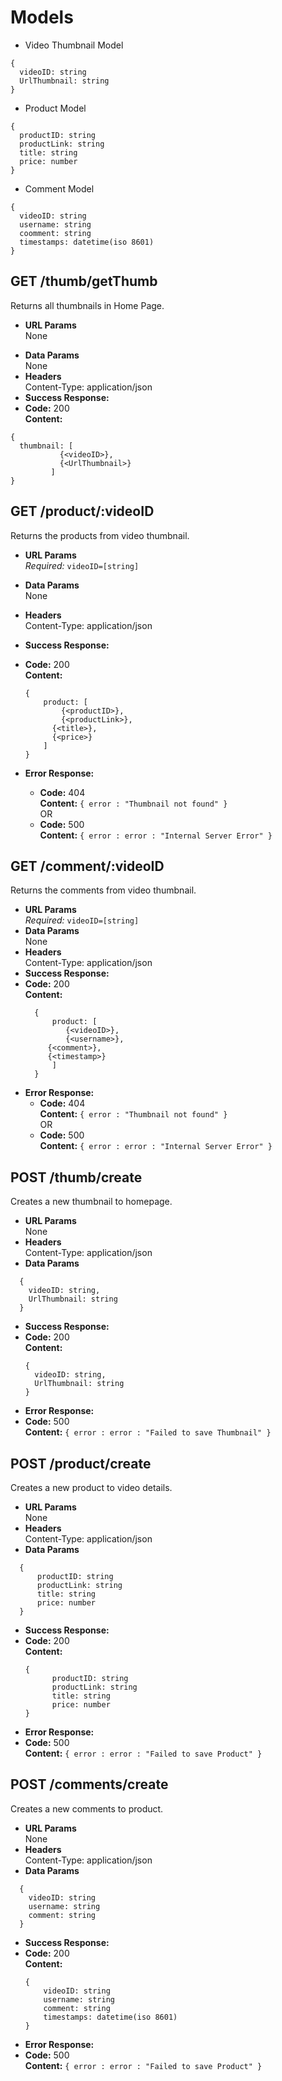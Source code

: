# Models

- Video Thumbnail Model

```
{
  videoID: string
  UrlThumbnail: string
}
```

- Product Model

```
{
  productID: string
  productLink: string
  title: string
  price: number
}
```

- Comment Model

```
{
  videoID: string
  username: string
  coomment: string
  timestamps: datetime(iso 8601)
}
```

## **GET /thumb/getThumb**

Returns all thumbnails in Home Page.

- **URL Params**  
  None

* **Data Params**  
  None
* **Headers**  
  Content-Type: application/json
* **Success Response:**
* **Code:** 200  
  **Content:**

```
{
  thumbnail: [
           {<videoID>},
           {<UrlThumbnail>}
         ]
}
```

## **GET /product/:videoID**

Returns the products from video thumbnail.

- **URL Params**  
  _Required:_ `videoID=[string]`
- **Data Params**  
  None
- **Headers**  
  Content-Type: application/json
- **Success Response:**
- **Code:** 200  
  **Content:**

  ```
  {
      product: [
          {<productID>},
          {<productLink>},
  	    {<title>},
  	    {<price>}
      ]
  }
  ```

- **Error Response:**
  - **Code:** 404  
    **Content:** `{ error : "Thumbnail not found" }`  
    OR
  - **Code:** 500  
    **Content:** `{ error : error : "Internal Server Error" }`

## **GET /comment/:videoID**

Returns the comments from video thumbnail.

- **URL Params**  
  _Required:_ `videoID=[string]`
- **Data Params**  
  None
- **Headers**  
  Content-Type: application/json
- **Success Response:**
- **Code:** 200  
  **Content:**
  ```
    {
        product: [
           {<videoID>},
           {<username>},
  	   {<comment>},
  	   {<timestamp>}
        ]
    }
  ```
- **Error Response:**
  - **Code:** 404  
    **Content:** `{ error : "Thumbnail not found" }`  
    OR
  - **Code:** 500  
    **Content:** `{ error : error : "Internal Server Error" }`

## **POST /thumb/create**

Creates a new thumbnail to homepage.

- **URL Params**  
  None
- **Headers**  
  Content-Type: application/json
- **Data Params**

```
  {
    videoID: string,
    UrlThumbnail: string
  }
```

- **Success Response:**
- **Code:** 200  
  **Content:**
  ```
  {
    videoID: string,
    UrlThumbnail: string
  }
  ```
- **Error Response:**
- **Code:** 500  
  **Content:** `{ error : error : "Failed to save Thumbnail" }`

## **POST /product/create**

Creates a new product to video details.

- **URL Params**  
  None
- **Headers**  
  Content-Type: application/json
- **Data Params**

```
  {
      productID: string
      productLink: string
      title: string
      price: number
  }
```

- **Success Response:**
- **Code:** 200  
  **Content:**
  ```
  {
        productID: string
        productLink: string
        title: string
        price: number
  }
  ```
- **Error Response:**
- **Code:** 500  
  **Content:** `{ error : error : "Failed to save Product" }`

## **POST /comments/create**

Creates a new comments to product.

- **URL Params**  
  None
- **Headers**  
  Content-Type: application/json
- **Data Params**

```
  {
    videoID: string
    username: string
    comment: string
  }
```

- **Success Response:**
- **Code:** 200  
  **Content:**
  ```
  {
      videoID: string
      username: string
      comment: string
      timestamps: datetime(iso 8601)
  }
  ```
- **Error Response:**
- **Code:** 500  
  **Content:** `{ error : error : "Failed to save Product" }`
